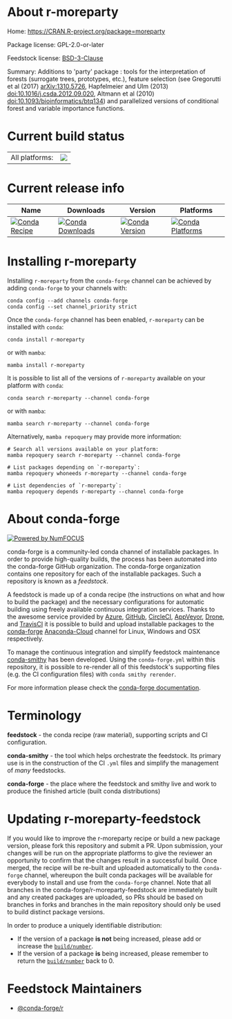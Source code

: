 About r-moreparty
=================

Home: https://CRAN.R-project.org/package=moreparty

Package license: GPL-2.0-or-later

Feedstock license: [BSD-3-Clause](https://github.com/conda-forge/r-moreparty-feedstock/blob/main/LICENSE.txt)

Summary: Additions to 'party' package : tools for the interpretation of forests (surrogate trees, prototypes, etc.), feature selection (see Gregorutti et al (2017) <arXiv:1310.5726>, Hapfelmeier and Ulm (2013) <doi:10.1016/j.csda.2012.09.020>, Altmann et al (2010) <doi:10.1093/bioinformatics/btq134>) and parallelized versions of conditional forest and variable importance functions.

Current build status
====================


<table><tr><td>All platforms:</td>
    <td>
      <a href="https://dev.azure.com/conda-forge/feedstock-builds/_build/latest?definitionId=16429&branchName=main">
        <img src="https://dev.azure.com/conda-forge/feedstock-builds/_apis/build/status/r-moreparty-feedstock?branchName=main">
      </a>
    </td>
  </tr>
</table>

Current release info
====================

| Name | Downloads | Version | Platforms |
| --- | --- | --- | --- |
| [![Conda Recipe](https://img.shields.io/badge/recipe-r--moreparty-green.svg)](https://anaconda.org/conda-forge/r-moreparty) | [![Conda Downloads](https://img.shields.io/conda/dn/conda-forge/r-moreparty.svg)](https://anaconda.org/conda-forge/r-moreparty) | [![Conda Version](https://img.shields.io/conda/vn/conda-forge/r-moreparty.svg)](https://anaconda.org/conda-forge/r-moreparty) | [![Conda Platforms](https://img.shields.io/conda/pn/conda-forge/r-moreparty.svg)](https://anaconda.org/conda-forge/r-moreparty) |

Installing r-moreparty
======================

Installing `r-moreparty` from the `conda-forge` channel can be achieved by adding `conda-forge` to your channels with:

```
conda config --add channels conda-forge
conda config --set channel_priority strict
```

Once the `conda-forge` channel has been enabled, `r-moreparty` can be installed with `conda`:

```
conda install r-moreparty
```

or with `mamba`:

```
mamba install r-moreparty
```

It is possible to list all of the versions of `r-moreparty` available on your platform with `conda`:

```
conda search r-moreparty --channel conda-forge
```

or with `mamba`:

```
mamba search r-moreparty --channel conda-forge
```

Alternatively, `mamba repoquery` may provide more information:

```
# Search all versions available on your platform:
mamba repoquery search r-moreparty --channel conda-forge

# List packages depending on `r-moreparty`:
mamba repoquery whoneeds r-moreparty --channel conda-forge

# List dependencies of `r-moreparty`:
mamba repoquery depends r-moreparty --channel conda-forge
```


About conda-forge
=================

[![Powered by
NumFOCUS](https://img.shields.io/badge/powered%20by-NumFOCUS-orange.svg?style=flat&colorA=E1523D&colorB=007D8A)](https://numfocus.org)

conda-forge is a community-led conda channel of installable packages.
In order to provide high-quality builds, the process has been automated into the
conda-forge GitHub organization. The conda-forge organization contains one repository
for each of the installable packages. Such a repository is known as a *feedstock*.

A feedstock is made up of a conda recipe (the instructions on what and how to build
the package) and the necessary configurations for automatic building using freely
available continuous integration services. Thanks to the awesome service provided by
[Azure](https://azure.microsoft.com/en-us/services/devops/), [GitHub](https://github.com/),
[CircleCI](https://circleci.com/), [AppVeyor](https://www.appveyor.com/),
[Drone](https://cloud.drone.io/welcome), and [TravisCI](https://travis-ci.com/)
it is possible to build and upload installable packages to the
[conda-forge](https://anaconda.org/conda-forge) [Anaconda-Cloud](https://anaconda.org/)
channel for Linux, Windows and OSX respectively.

To manage the continuous integration and simplify feedstock maintenance
[conda-smithy](https://github.com/conda-forge/conda-smithy) has been developed.
Using the ``conda-forge.yml`` within this repository, it is possible to re-render all of
this feedstock's supporting files (e.g. the CI configuration files) with ``conda smithy rerender``.

For more information please check the [conda-forge documentation](https://conda-forge.org/docs/).

Terminology
===========

**feedstock** - the conda recipe (raw material), supporting scripts and CI configuration.

**conda-smithy** - the tool which helps orchestrate the feedstock.
                   Its primary use is in the construction of the CI ``.yml`` files
                   and simplify the management of *many* feedstocks.

**conda-forge** - the place where the feedstock and smithy live and work to
                  produce the finished article (built conda distributions)


Updating r-moreparty-feedstock
==============================

If you would like to improve the r-moreparty recipe or build a new
package version, please fork this repository and submit a PR. Upon submission,
your changes will be run on the appropriate platforms to give the reviewer an
opportunity to confirm that the changes result in a successful build. Once
merged, the recipe will be re-built and uploaded automatically to the
`conda-forge` channel, whereupon the built conda packages will be available for
everybody to install and use from the `conda-forge` channel.
Note that all branches in the conda-forge/r-moreparty-feedstock are
immediately built and any created packages are uploaded, so PRs should be based
on branches in forks and branches in the main repository should only be used to
build distinct package versions.

In order to produce a uniquely identifiable distribution:
 * If the version of a package **is not** being increased, please add or increase
   the [``build/number``](https://docs.conda.io/projects/conda-build/en/latest/resources/define-metadata.html#build-number-and-string).
 * If the version of a package **is** being increased, please remember to return
   the [``build/number``](https://docs.conda.io/projects/conda-build/en/latest/resources/define-metadata.html#build-number-and-string)
   back to 0.

Feedstock Maintainers
=====================

* [@conda-forge/r](https://github.com/conda-forge/r/)

